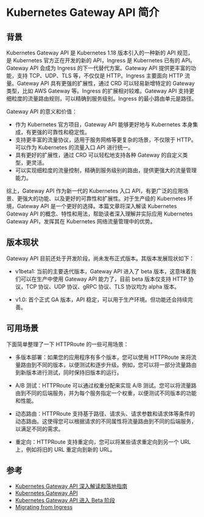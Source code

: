 # Kubernetes Gateway API 简介

## 背景

Kubernetes Gateway API 是 Kubernetes 1.18 版本引入的一种新的 API 规范，是 Kubernetes 官方正在开发的新的 API，Ingress 是 Kubernetes 已有的 API。Gateway API 会成为 Ingress 的下一代替代方案。Gateway API 提供更丰富的功能，支持 TCP、UDP、TLS 等，不仅仅是 HTTP。Ingress 主要面向 HTTP 流量。Gateway API 具有更强的扩展性，通过 CRD 可以轻易新增特定的 Gateway 类型，比如 AWS Gateway 等。Ingress 的扩展相对较难。Gateway API 支持更细粒度的流量路由规则，可以精确到服务级别。Ingress 的最小路由单元是路径。

Gateway API 的意义和价值：

- 作为 Kubernetes 官方项目，Gateway API 能够更好地与 Kubernetes 本身集成，有更强的可靠性和稳定性。
- 支持更丰富的流量协议，适用于服务网格等更复杂的场景，不仅限于 HTTP。可以作为 Kubernetes 的流量入口 API 进行统一。
- 具有更好的扩展性，通过 CRD 可以轻松地支持各种 Gateway 的自定义类型，更灵活。
- 可以实现细粒度的流量控制，精确到服务级别的路由，提供更强大的流量管理能力。

综上，Gateway API 作为新一代的 Kubernetes 入口 API，有更广泛的应用场景、更强大的功能、以及更好的可靠性和扩展性。对于生产级的 Kubernetes 环境，Gateway API 是一个更好的选择。本篇文章将深入解读 Kubernetes Gateway API 的概念、特性和用法，帮助读者深入理解并实际应用 Kubernetes Gateway API，发挥其在 Kubernetes 网络流量管理中的优势。


## 版本现状

Gateway API 目前还处于开发阶段，尚未发布正式版本。其版本发展现状如下：

- v1beta1: 当前的主要迭代版本，Gateway API 进入了 beta 版本，这意味着我们可以在生产中使用 Gateway API 能力了，目前 beta 版本仅支持 HTTP 协议，TCP 协议、UDP 协议、gRPC 协议、TLS 协议均为 alpha 版本。

- v1.0: 首个正式 GA 版本，API 稳定，可以用于生产环境。但功能还会持续完善。

## 可用场景

下面简单整理了一下 HTTPRoute 的一些可用场景：

- 多版本部署：如果您的应用程序有多个版本，您可以使用 HTTPRoute 来将流量路由到不同的版本，以便测试和逐步升级。例如，您可以将一部分流量路由到新版本进行测试，同时保持旧版本的运行。

- A/B 测试：HTTPRoute 可以通过权重分配来实现 A/B 测试。您可以将流量路由到不同的后端服务，并为每个服务指定一个权重，以便测试不同版本的功能和性能。

- 动态路由：HTTPRoute 支持基于路径、请求头、请求参数和请求体等条件的动态路由。这使得您可以根据请求的不同属性将流量路由到不同的后端服务，以满足不同的需求。

- 重定向：HTTPRoute 支持重定向，您可以将某些请求重定向到另一个 URL 上，例如将旧的 URL 重定向到新的 URL。


## 参考

- [Kubernetes Gateway API 深入解读和落地指南](https://cloudnative.to/blog/kubernetes-gateway-api-explained/)
- [Kubernetes Gateway API](https://github.com/kubernetes-sigs/gateway-api)
- [Kubernetes Gateway API 进入 Beta 阶段](https://kubernetes.io/zh-cn/blog/2022/07/13/gateway-api-graduates-to-beta/)
- [Migrating from Ingress](https://gateway-api.sigs.k8s.io/guides/migrating-from-ingress/#migrating-from-ingress)